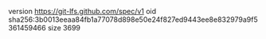 version https://git-lfs.github.com/spec/v1
oid sha256:3b0013eeaa84fb1a77078d898e50e24f827ed9443ee8e832979a9f5361459466
size 3699
